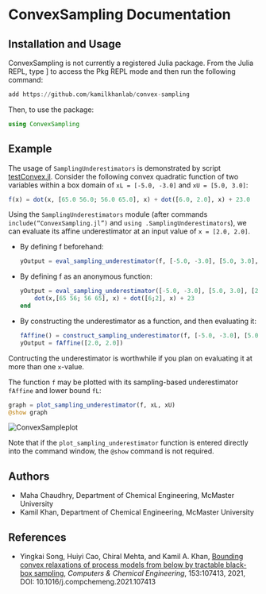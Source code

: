 # **ConvexSampling Documentation**

## Installation and Usage

ConvexSampling is not currently a registered Julia package. From the Julia REPL, type ] to access the Pkg REPL mode and then run the following command:

```Julia
add https://github.com/kamilkhanlab/convex-sampling
```

Then, to use the package:

```Julia
using ConvexSampling
```

## Example

The usage of `SamplingUnderestimators` is demonstrated by script [testConvex.jl](test/testConvex.jl).
Consider the following convex quadratic function of two variables within a box domain of `xL = [-5.0, -3.0]` and `xU = [5.0, 3.0]`:

```Julia
f(x) = dot(x, [65.0 56.0; 56.0 65.0], x) + dot([6.0, 2.0], x) + 23.0

```
Using the `SamplingUnderestimators` module (after commands `include(“ConvexSampling.jl”)` and `using .SamplingUnderestimators`), we can evaluate its affine underestimator at an input value of `x = [2.0, 2.0]`.
- By defining f beforehand:
  ```Julia
  yOutput = eval_sampling_underestimator(f, [-5.0, -3.0], [5.0, 3.0], [2.0, 2.0])
  ```

- By defining f as an anonymous function:
  ```Julia
  yOutput = eval_sampling_underestimator([-5.0, -3.0], [5.0, 3.0], [2.0, 2.0]) do x
      dot(x,[65 56; 56 65], x) + dot([6;2], x) + 23
  end
  ```

- By constructing the underestimator as a function, and then evaluating it:
  ```Julia
  fAffine() = construct_sampling_underestimator(f, [-5.0, -3.0], [5.0, 3.0])
  yOutput = fAffine([2.0, 2.0])
  ```
Contructing the underestimator is worthwhile if you plan on evaluating it at more than one `x`-value.

The function `f` may be plotted with its sampling-based underestimator `fAffine` and lower bound `fL`:

```Julia
graph = plot_sampling_underestimator(f, xL, xU)
@show graph
```

![ConvexSampleplot](https://user-images.githubusercontent.com/104848815/173203263-26bdc553-c1b5-496a-913f-eeb0553461d7.png)

Note that if the `plot_sampling_underestimator` function is entered directly into the command window, the `@show` command is not required.

## Authors

- Maha Chaudhry, Department of Chemical Engineering, McMaster University
- Kamil Khan, Department of Chemical Engineering, McMaster University

## References

- Yingkai Song, Huiyi Cao, Chiral Mehta, and Kamil A. Khan, [Bounding convex relaxations of process models from below by tractable black-box sampling]( https://doi.org/10.1016/j.compchemeng.2021.107413), _Computers & Chemical Engineering_, 153:107413, 2021, DOI: 10.1016/j.compchemeng.2021.107413
